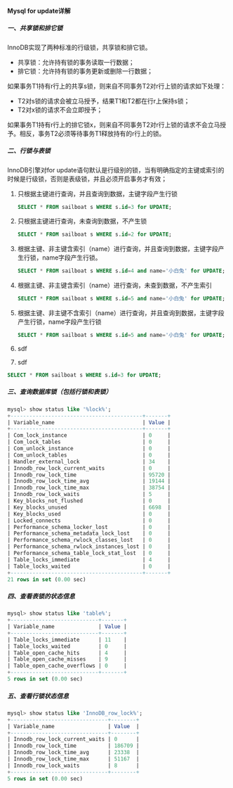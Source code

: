 #### Mysql for update详解

##### 一、共享锁和排它锁

InnoDB实现了两种标准的行级锁，共享锁和排它锁。

- 共享锁：允许持有锁的事务读取一行数据；
- 排它锁：允许持有锁的事务更新或删除一行数据；

如果事务T1持有r行上的共享s锁，则来自不同事务T2对r行上锁的请求如下处理：

- T2对s锁的请求会被立马授予，结果T1和T2都在行r上保持s锁；
- T2对x锁的请求不会立即授予；

如果事务T1持有r行上的排它锁x，则来自不同事务T2对r行上锁的请求不会立马授予。相反，事务T2必须等待事务T1释放持有的r行上的锁。

##### 二、行锁与表锁

InnoDB引擎对for update语句默认是行级别的锁，当有明确指定的主键或索引的时候是行级锁，否则是表级锁，并且必须开启事务才有效；

1. 只根据主键进行查询，并且查询到数据，主键字段产生行锁

   ```sql
   SELECT * FROM sailboat s WHERE s.id=3 for UPDATE;
   ```

2. 只根据主键进行查询，未查询到数据，不产生锁

   ```sql
   SELECT * FROM sailboat s WHERE s.id=2 for UPDATE;
   ```

3. 根据主键、非主键含索引（name）进行查询，并且查询到数据，主键字段产生行锁，name字段产生行锁。

   ```sql
   SELECT * FROM sailboat s WHERE s.id=4 and name='小白兔' for UPDATE;
   ```

4. 根据主键、非主键含索引（name）进行查询，未查到数据，不产生索引

   ```sql
   SELECT * FROM sailboat s WHERE s.id=5 and name='小白兔' for UPDATE;
   ```

5. 根据主键、非主键不含索引（name）进行查询，并且查询到数据，主键字段产生行锁，name字段产生行锁

   ```sql
   SELECT * FROM sailboat s WHERE s.id=5 and name='小白兔' for UPDATE;
   ```


6. sdf

7. sdf

```sql
SELECT * FROM sailboat s WHERE s.id=3 for UPDATE;
```

##### 三、查询数据库锁（包括行锁和表锁）

```sql
mysql> show status like '%lock%';
+------------------------------------------+-------+
| Variable_name                            | Value |
+------------------------------------------+-------+
| Com_lock_instance                        | 0     |
| Com_lock_tables                          | 0     |
| Com_unlock_instance                      | 0     |
| Com_unlock_tables                        | 0     |
| Handler_external_lock                    | 34    |
| Innodb_row_lock_current_waits            | 0     |
| Innodb_row_lock_time                     | 95720 |
| Innodb_row_lock_time_avg                 | 19144 |
| Innodb_row_lock_time_max                 | 38754 |
| Innodb_row_lock_waits                    | 5     |
| Key_blocks_not_flushed                   | 0     |
| Key_blocks_unused                        | 6698  |
| Key_blocks_used                          | 0     |
| Locked_connects                          | 0     |
| Performance_schema_locker_lost           | 0     |
| Performance_schema_metadata_lock_lost    | 0     |
| Performance_schema_rwlock_classes_lost   | 0     |
| Performance_schema_rwlock_instances_lost | 0     |
| Performance_schema_table_lock_stat_lost  | 0     |
| Table_locks_immediate                    | 4     |
| Table_locks_waited                       | 0     |
+------------------------------------------+-------+
21 rows in set (0.00 sec)

```

##### 四、查看表锁的状态信息

```sql
mysql> show status like 'table%';
+----------------------------+-------+
| Variable_name              | Value |
+----------------------------+-------+
| Table_locks_immediate      | 11    |
| Table_locks_waited         | 0     |
| Table_open_cache_hits      | 4     |
| Table_open_cache_misses    | 9     |
| Table_open_cache_overflows | 0     |
+----------------------------+-------+
5 rows in set (0.00 sec)
```

##### 五、查看行锁状态信息

```sql
mysql> show status like 'InnoDB_row_lock%';
+-------------------------------+--------+
| Variable_name                 | Value  |
+-------------------------------+--------+
| Innodb_row_lock_current_waits | 0      |
| Innodb_row_lock_time          | 186709 |
| Innodb_row_lock_time_avg      | 23338  |
| Innodb_row_lock_time_max      | 51167  |
| Innodb_row_lock_waits         | 8      |
+-------------------------------+--------+
5 rows in set (0.00 sec)
```

